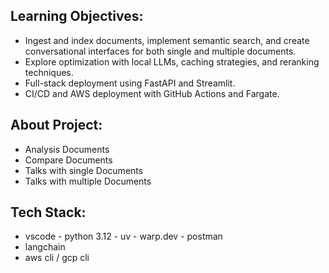 Learning Objectives:
---
- Ingest and index documents, implement semantic search, and create conversational interfaces for both single and multiple documents.    
- Explore optimization with local LLMs, caching strategies, and reranking techniques.       
- Full-stack deployment using FastAPI and Streamlit.   
- CI/CD and AWS deployment with GitHub Actions and Fargate.

About Project:
---
- Analysis Documents
- Compare Documents 
- Talks with single Documents
- Talks with multiple Documents


Tech Stack: 
---
- vscode - python 3.12 - uv - warp.dev - postman 
- langchain 
- aws cli / gcp cli

